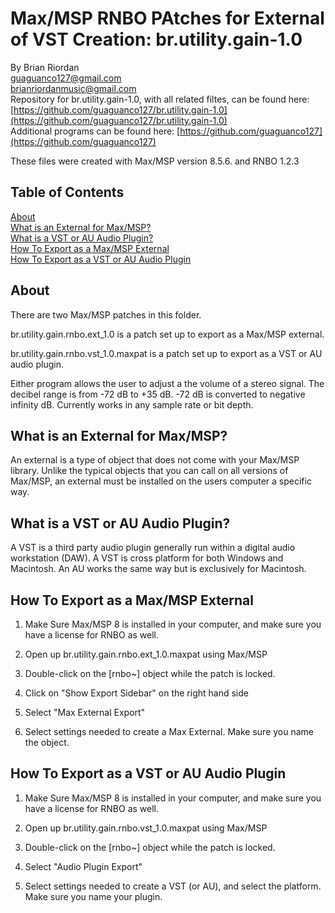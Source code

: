 # Max/MSP RNBO PAtches for External of VST Creation: br.utility.gain-1.0  
   
By Brian Riordan  
[guaguanco127@gmail.com](mailto:guaguanco127@gmail.com)  
[brianriordanmusic@gmail.com](mailto:brianriordanmusic@gmail.com)  
Repository for br.utility.gain-1.0, with all related filtes, can be found here: [https://github.com/guaguanco127/br.utility.gain-1.0](https://github.com/guaguanco127/br.utility.gain-1.0)  
Additional programs can be found here: [https://github.com/guaguanco127](https://github.com/guaguanco127)

These files were created with Max/MSP version 8.5.6. and RNBO 1.2.3

## Table of Contents 

[About](#About)   
[What is an External for Max/MSP?](#External)  
[What is a VST or AU Audio Plugin?](#VST)  
[How To Export as a Max/MSP External](#Export)  
[How To Export as a VST or AU Audio Plugin](#ExportVST)  

 
 

## <a name="About"></a>About

There are two Max/MSP patches in this folder.  

br.utility.gain.rnbo.ext_1.0 is a patch set up to export as a Max/MSP external.  

br.utility.gain.rnbo.vst_1.0.maxpat is a patch set up to export as a VST or AU audio plugin.  

Either program allows the user to adjust a the volume of a stereo signal. The decibel range is from -72 dB to +35 dB.
-72 dB is converted to negative infinity dB.
Currently works in any sample rate or bit depth.  

## <a name="External"></a>What is an External for Max/MSP?

An external is a type of object that does not come with your Max/MSP library. Unlike the typical objects that you can call on all versions of Max/MSP, an external must be installed on the users computer a specific way. 

## <a name="VST"></a>What is a VST or AU Audio Plugin? 

A VST is a third party audio plugin generally run within a digital audio workstation (DAW). A VST is cross platform for both Windows and Macintosh. An AU works the same way but is exclusively for Macintosh. 


## <a name="Export"></a>How To Export as a Max/MSP External

1. Make Sure Max/MSP 8 is installed in your computer, and make sure you have a license for RNBO as well.

2. Open up br.utility.gain.rnbo.ext_1.0.maxpat using Max/MSP 

3. Double-click on the [rnbo~] object while the patch is locked.

4. Click on "Show Export Sidebar" on the right hand side 

5. Select "Max External Export"

6. Select settings needed to create a Max External. Make sure you name the object. 

## <a name="ExportVST"></a>How To Export as a VST or AU Audio Plugin

1. Make Sure Max/MSP 8 is installed in your computer, and make sure you have a license for RNBO as well.

2. Open up br.utility.gain.rnbo.vst_1.0.maxpat using Max/MSP 

3. Double-click on the [rnbo~] object while the patch is locked.

4. Select "Audio Plugin Export"

5. Select settings needed to create a VST (or AU), and select the platform. Make sure you name your plugin. 



    



 





